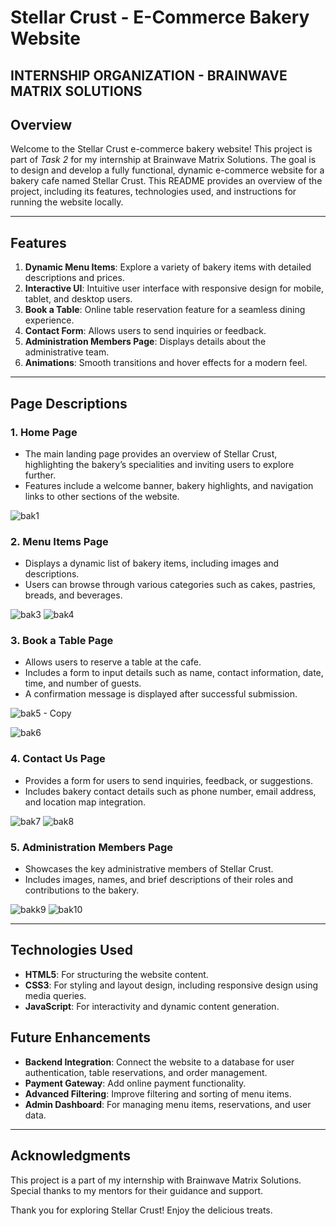 # Stellar Crust - E-Commerce Bakery Website
## INTERNSHIP ORGANIZATION - BRAINWAVE MATRIX SOLUTIONS 

## Overview
Welcome to the Stellar Crust e-commerce bakery website! This project is part of *Task 2* for my internship at Brainwave Matrix Solutions. The goal is to design and develop a fully functional, dynamic e-commerce website for a bakery cafe named Stellar Crust. This README provides an overview of the project, including its features, technologies used, and instructions for running the website locally.

---

## Features
1. **Dynamic Menu Items**: Explore a variety of bakery items with detailed descriptions and prices.
2. **Interactive UI**: Intuitive user interface with responsive design for mobile, tablet, and desktop users.
3. **Book a Table**: Online table reservation feature for a seamless dining experience.
4. **Contact Form**: Allows users to send inquiries or feedback.
5. **Administration Members Page**: Displays details about the administrative team.
6. **Animations**: Smooth transitions and hover effects for a modern feel.

---

## Page Descriptions

### 1. **Home Page**
   - The main landing page provides an overview of Stellar Crust, highlighting the bakery’s specialities and inviting users to explore further.
   - Features include a welcome banner, bakery highlights, and navigation links to other sections of the website.


![bak1](https://github.com/user-attachments/assets/b9705ea8-5f54-4058-941e-7081d164748b)




### 2. **Menu Items Page**
   - Displays a dynamic list of bakery items, including images and descriptions.
   - Users can browse through various categories such as cakes, pastries, breads, and beverages.


![bak3](https://github.com/user-attachments/assets/317987b3-e63b-4aa1-9057-355fbd9ea4e7)
![bak4](https://github.com/user-attachments/assets/4da169a1-edf6-40b7-a46d-45a77aede838)


### 3. **Book a Table Page**
   - Allows users to reserve a table at the cafe.
   - Includes a form to input details such as name, contact information, date, time, and number of guests.
   - A confirmation message is displayed after successful submission.


![bak5 - Copy](https://github.com/user-attachments/assets/0c2f5147-4080-4e20-8483-339ad6f7b33e)

![bak6](https://github.com/user-attachments/assets/9491bda2-81d1-4971-9e50-450593d85bb6)


### 4. **Contact Us Page**
   - Provides a form for users to send inquiries, feedback, or suggestions.
   - Includes bakery contact details such as phone number, email address, and location map integration.



![bak7](https://github.com/user-attachments/assets/b115435e-fe93-42a2-996a-e07ca0dfbc32)
![bak8](https://github.com/user-attachments/assets/32633310-ad9b-4a49-a0c4-750871e62451)


### 5. **Administration Members Page**
   - Showcases the key administrative members of Stellar Crust.
   - Includes images, names, and brief descriptions of their roles and contributions to the bakery.


![bakk9](https://github.com/user-attachments/assets/38b4cf11-5840-4595-90d3-7da88a65497a)
![bak10](https://github.com/user-attachments/assets/d574945c-9cf7-4096-97a6-cf96d247fbc8)


---

## Technologies Used
- **HTML5**: For structuring the website content.
- **CSS3**: For styling and layout design, including responsive design using media queries.
- **JavaScript**: For interactivity and dynamic content generation.
  

## Future Enhancements
- **Backend Integration**: Connect the website to a database for user authentication, table reservations, and order management.
- **Payment Gateway**: Add online payment functionality.
- **Advanced Filtering**: Improve filtering and sorting of menu items.
- **Admin Dashboard**: For managing menu items, reservations, and user data.

---

## Acknowledgments
This project is a part of my internship with Brainwave Matrix Solutions. Special thanks to my mentors for their guidance and support.


Thank you for exploring Stellar Crust! Enjoy the delicious treats.

